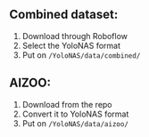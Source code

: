 ## Combined dataset:
1. Download through Roboflow
2. Select the YoloNAS format
3. Put on `/YoloNAS/data/combined/`

## AIZOO:
1. Download from the repo
3. Convert it to YoloNAS format
2. Put on `/YoloNAS/data/aizoo/` 